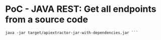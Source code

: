# PoC - JAVA REST: Get all endpoints from a source code 

```mvn clean compile assembly:single
java -jar target/apiextractor-jar-with-dependencies.jar ```